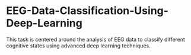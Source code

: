 # EEG-Data-Classification-Using-Deep-Learning
This task is centered around the analysis of EEG data to classify different cognitive states using advanced deep learning techniques.
